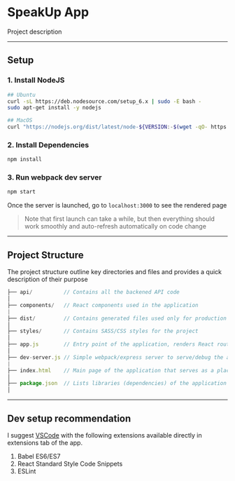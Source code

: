 # SpeakUp App
Project description 

---

## Setup

### 1. Install NodeJS

```bash
## Ubuntu
curl -sL https://deb.nodesource.com/setup_6.x | sudo -E bash -
sudo apt-get install -y nodejs

## MacOS
curl "https://nodejs.org/dist/latest/node-${VERSION:-$(wget -qO- https://nodejs.org/dist/latest/ | sed -nE 's|.*>node-(.*)\.pkg</a>.*|\1|p')}.pkg" > "$HOME/Downloads/node-latest.pkg" && sudo installer -store -pkg "$HOME/Downloads/node-latest.pkg" -target "/"

```

### 2. Install Dependencies


```bash
npm install
```


### 3. Run webpack dev server

```bash
npm start
```
Once the server is launched, go to `localhost:3000` to see the rendered page

>Note that first launch can take a while, but then everything should work smoothly 
and auto-refresh automatically on code change


----

## Project Structure

The project structure outline key directories and files and provides a quick description of their purpose

```js
├── api/          // Contains all the backened API code
│
├── components/   // React components used in the application
|
├── dist/         // Contains generated files used only for production (e.g bundle.js)
│
├── styles/       // Contains SASS/CSS styles for the project
│
├── app.js        // Entry point of the application, renders React router and all child components
│  
├── dev-server.js // Simple webpack/express server to serve/debug the application locally (Bonus points for hot reload)
|
├── index.html    // Main page of the application that serves as a placeholder for all Javascript (React components)
│
├── package.json  // Lists libraries (dependencies) of the application and a few shortcut commands
│
```

---

## Dev setup recommendation

I suggest [VSCode](https://code.visualstudio.com/) with the following extensions available directly in extensions tab of the app.

1. Babel ES6/ES7
2. React Standard Style Code Snippets
3. ESLint





